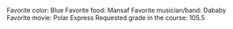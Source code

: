 Favorite color: Blue
Favorite food: Mansaf
Favorite musician/band: Dababy
Favorite movie: Polar Express
Requested grade in the course: 105.5
